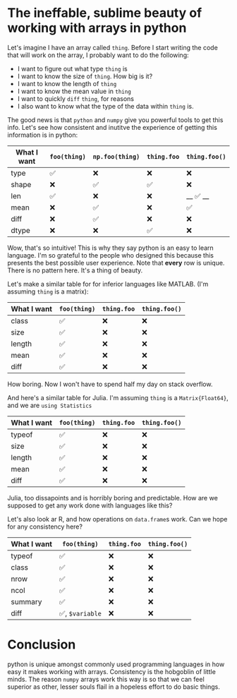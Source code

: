 # The ineffable, sublime beauty of working with arrays in python 


Let's imagine I have an array called `thing`. Before I start writing the code that will work on the array, I probably want to do the following:

- I want to figure out what type `thing` is
- I want to know the size of `thing`. How big is it?
- I want to know the length of `thing` 
- I want to know the mean value in `thing`
- I want to quickly `diff` `thing`, for reasons
- I also want to know what the type of the data within `thing` is.

The good news is that `python` and `numpy` give you powerful tools to get this info. Let's see how consistent and inutitve the experience of getting this information is in python:

| What I want | `foo(thing)` | `np.foo(thing)` | `thing.foo` | `thing.foo()` |
| ------------ | ---------- | --------  | ----------- | ---- |
| type         | ✅    | ❌     |    ❌     | ❌ |
| shape        | ❌ |  ✅      |  ✅   | ❌ | 
| len         | ✅ | ❌| ❌ |  __ ✅ __ |
| mean        |  ❌        |  ✅ | ❌  | ✅ | 
| diff        |  ❌ | ✅  | ❌ | ❌| 
| dtype |       ❌         |  ❌              |  ✅       |  ❌ |


Wow, that's so intuitive! This is why they say python is an easy to learn language. I'm so grateful to the people who designed this because this presents the best possible user experience. Note that **every** row is unique. There is no pattern here. It's a thing of beauty. 

Let's make a similar table for for inferior languages like MATLAB. (I'm assuming `thing` is a matrix):  

| What I want | `foo(thing)`  | `thing.foo` | `thing.foo()` |
| ------------ | ---------- | ----------- | ------------ |
| class         | ✅        |   ❌        |    ❌     |
| size        | ✅          |  ❌        | ❌ | 
| length        | ✅ | ❌| ❌ |
| mean        |  ✅        |❌  | ❌  | 
| diff        | ✅ | ❌ | ❌ | 

How boring. Now I won't have to spend half my day on stack overflow. 

And here's a similar table for Julia. I'm assuming `thing` is a `Matrix{Float64}`, and we are `using Statistics`


| What I want | `foo(thing)`  | `thing.foo` | `thing.foo()` |
| ------------ | ---------- | ----------- | ------------ |
| typeof         | ✅        |   ❌        |    ❌     |
| size        | ✅          |  ❌        | ❌ | 
| length        | ✅ | ❌| ❌ |
| mean        |  ✅        |❌  | ❌  | 
| diff        | ✅ | ❌ | ❌ | 

Julia, too dissapoints and is horribly boring and predictable. How are we supposed to get any work done with languages like this?


Let's also look ar R, and how operations on `data.frame`s work. Can we hope for any consistency here?

| What I want | `foo(thing)`  | `thing.foo` | `thing.foo()` |
| ------------ | ---------- | ----------- | ------------ |
| typeof         | ✅        |   ❌        |    ❌     |
| class         | ✅        |   ❌        |    ❌     |
| nrow        | ✅          |  ❌        | ❌ | 
| ncol        | ✅          |  ❌        | ❌ | 
| summary        |  ✅        |❌  | ❌  | 
| diff        | ✅, `$variable` | ❌ | ❌ | 

# Conclusion

python is unique amongst commonly used programming languages in how easy it makes working with arrays. Consistency is the hobgoblin of little minds. The reason `numpy` arrays work this way is so that we can feel superior as other, lesser souls flail in a hopeless effort to do basic things. 
